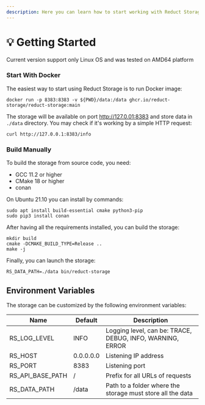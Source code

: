 ```yaml
---
description: Here you can learn how to start working with Reduct Storage
---
```


# 💡 Getting Started

Current version support only Linux OS and was tested on AMD64 platform

### Start With Docker

The easiest way to start using Reduct Storage is to run Docker image:

```
docker run -p 8383:8383 -v ${PWD}/data:/data ghcr.io/reduct-storage/reduct-storage:main 
```

The storage will be available on port http://127.0.01:8383 and store data in `./data` directory. You may check if it's working by a simple HTTP request:

```
curl http://127.0.0.1:8383/info
```

### Build Manually

To build the storage from source code, you need:

* GCC 11.2 or higher
* CMake 18 or higher
* conan

On Ubuntu 21.10 you can install by commands:

```
sudo apt install build-essential cmake python3-pip
sudo pip3 install conan
```

After having all the requirements installed, you can build the storage:

```
mkdir build
cmake -DCMAKE_BUILD_TYPE=Release ..
make -j
```

Finally, you can launch the storage:

```
RS_DATA_PATH=./data bin/reduct-storage
```

## Environment Variables

The storage can be customized by the following environment variables:

| Name                | Default   | Description                                                |
|---------------------|-----------|------------------------------------------------------------|
| RS\_LOG\_LEVEL      | INFO      | Logging level, can be: TRACE, DEBUG, INFO, WARNING, ERROR  |
| RS\_HOST            | 0.0.0.0.0 | Listening IP address                                       |
| RS\_PORT            | 8383      | Listening port                                             |
| RS\_API\_BASE\_PATH | /         | Prefix for all URLs of requests                            |
| RS\_DATA\_PATH      | /data     | Path to a folder where the storage must store all the data |
